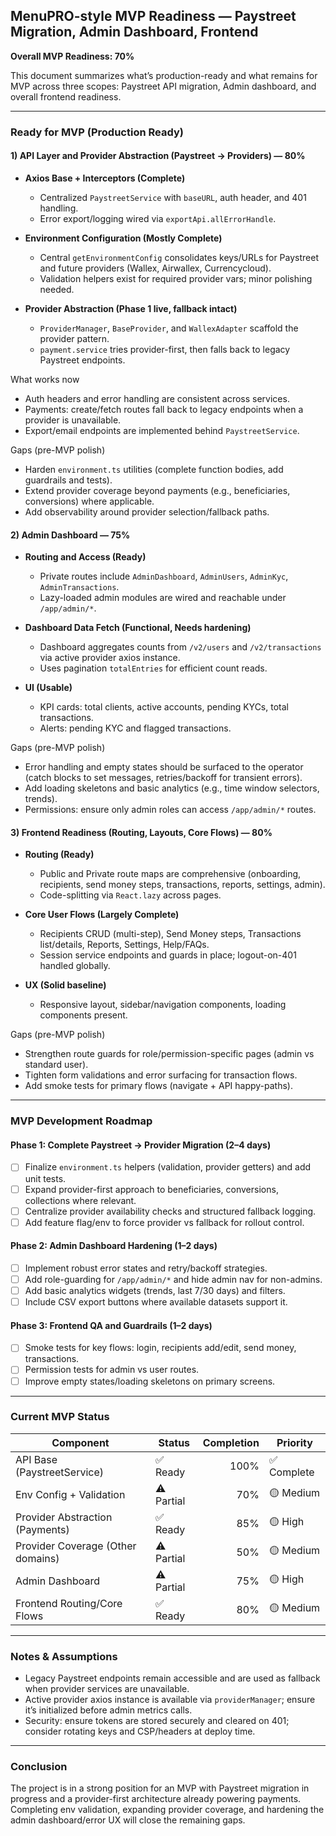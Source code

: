 ## MenuPRO-style MVP Readiness — Paystreet Migration, Admin Dashboard, Frontend

**Overall MVP Readiness: 70%**

This document summarizes what’s production-ready and what remains for MVP across three scopes: Paystreet API migration, Admin dashboard, and overall frontend readiness.

---

### Ready for MVP (Production Ready)

#### 1) API Layer and Provider Abstraction (Paystreet → Providers) — 80%

- **Axios Base + Interceptors (Complete)**
  - Centralized `PaystreetService` with `baseURL`, auth header, and 401 handling.
  - Error export/logging wired via `exportApi.allErrorHandle`.

- **Environment Configuration (Mostly Complete)**
  - Central `getEnvironmentConfig` consolidates keys/URLs for Paystreet and future providers (Wallex, Airwallex, Currencycloud).
  - Validation helpers exist for required provider vars; minor polishing needed.

- **Provider Abstraction (Phase 1 live, fallback intact)**
  - `ProviderManager`, `BaseProvider`, and `WallexAdapter` scaffold the provider pattern.
  - `payment.service` tries provider-first, then falls back to legacy Paystreet endpoints.

What works now
- Auth headers and error handling are consistent across services.
- Payments: create/fetch routes fall back to legacy endpoints when a provider is unavailable.
- Export/email endpoints are implemented behind `PaystreetService`.

Gaps (pre-MVP polish)
- Harden `environment.ts` utilities (complete function bodies, add guardrails and tests).
- Extend provider coverage beyond payments (e.g., beneficiaries, conversions) where applicable.
- Add observability around provider selection/fallback paths.

#### 2) Admin Dashboard — 75%

- **Routing and Access (Ready)**
  - Private routes include `AdminDashboard`, `AdminUsers`, `AdminKyc`, `AdminTransactions`.
  - Lazy-loaded admin modules are wired and reachable under `/app/admin/*`.

- **Dashboard Data Fetch (Functional, Needs hardening)**
  - Dashboard aggregates counts from `/v2/users` and `/v2/transactions` via active provider axios instance.
  - Uses pagination `totalEntries` for efficient count reads.

- **UI (Usable)**
  - KPI cards: total clients, active accounts, pending KYCs, total transactions.
  - Alerts: pending KYC and flagged transactions.

Gaps (pre-MVP polish)
- Error handling and empty states should be surfaced to the operator (catch blocks to set messages, retries/backoff for transient errors).
- Add loading skeletons and basic analytics (e.g., time window selectors, trends).
- Permissions: ensure only admin roles can access `/app/admin/*` routes.

#### 3) Frontend Readiness (Routing, Layouts, Core Flows) — 80%

- **Routing (Ready)**
  - Public and Private route maps are comprehensive (onboarding, recipients, send money steps, transactions, reports, settings, admin).
  - Code-splitting via `React.lazy` across pages.

- **Core User Flows (Largely Complete)**
  - Recipients CRUD (multi-step), Send Money steps, Transactions list/details, Reports, Settings, Help/FAQs.
  - Session service endpoints and guards in place; logout-on-401 handled globally.

- **UX (Solid baseline)**
  - Responsive layout, sidebar/navigation components, loading components present.

Gaps (pre-MVP polish)
- Strengthen route guards for role/permission-specific pages (admin vs standard user).
- Tighten form validations and error surfacing for transaction flows.
- Add smoke tests for primary flows (navigate + API happy-paths).

---

### MVP Development Roadmap

#### Phase 1: Complete Paystreet → Provider Migration (2–4 days)
- [ ] Finalize `environment.ts` helpers (validation, provider getters) and add unit tests.
- [ ] Expand provider-first approach to beneficiaries, conversions, collections where relevant.
- [ ] Centralize provider availability checks and structured fallback logging.
- [ ] Add feature flag/env to force provider vs fallback for rollout control.

#### Phase 2: Admin Dashboard Hardening (1–2 days)
- [ ] Implement robust error states and retry/backoff strategies.
- [ ] Add role-guarding for `/app/admin/*` and hide admin nav for non-admins.
- [ ] Add basic analytics widgets (trends, last 7/30 days) and filters.
- [ ] Include CSV export buttons where available datasets support it.

#### Phase 3: Frontend QA and Guardrails (1–2 days)
- [ ] Smoke tests for key flows: login, recipients add/edit, send money, transactions.
- [ ] Permission tests for admin vs user routes.
- [ ] Improve empty states/loading skeletons on primary screens.

---

### Current MVP Status

| Component | Status | Completion | Priority |
|---|---|---:|---|
| API Base (PaystreetService) | ✅ Ready | 100% | ✅ Complete |
| Env Config + Validation | ⚠️ Partial | 70% | 🟡 Medium |
| Provider Abstraction (Payments) | ✅ Ready | 85% | 🟡 High |
| Provider Coverage (Other domains) | ⚠️ Partial | 50% | 🟡 Medium |
| Admin Dashboard | ⚠️ Partial | 75% | 🟡 High |
| Frontend Routing/Core Flows | ✅ Ready | 80% | 🟡 Medium |

---

### Notes & Assumptions
- Legacy Paystreet endpoints remain accessible and are used as fallback when provider services are unavailable.
- Active provider axios instance is available via `providerManager`; ensure it’s initialized before admin metrics calls.
- Security: ensure tokens are stored securely and cleared on 401; consider rotating keys and CSP/headers at deploy time.

---

### Conclusion

The project is in a strong position for an MVP with Paystreet migration in progress and a provider-first architecture already powering payments. Completing env validation, expanding provider coverage, and hardening the admin dashboard/error UX will close the remaining gaps.


